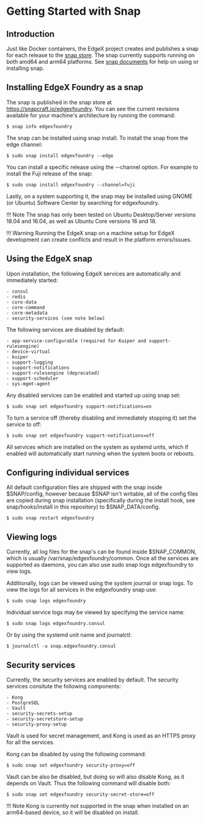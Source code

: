 # Getting Started with Snap

## Introduction
Just like Docker containers, the EdgeX project creates and publishes a snap for each release to the [snap store](https://snapcraft.io/edgexfoundry).  The snap currently supports running on both amd64 and arm64 platforms.  See [snap documents](https://snapcraft.io/docs/installing-snapd) for help on using or installing snap.

## Installing EdgeX Foundry as a snap

The snap is published in the snap store at https://snapcraft.io/edgexfoundry. You can see the current revisions available for your machine's architecture by running the command:

```
$ snap info edgexfoundry
```
The snap can be installed using snap install. To install the snap from the edge channel:

```
$ sudo snap install edgexfoundry --edge
```
You can install a specific release using the --channel option. For example to install the Fuji release of the snap:

```
$ sudo snap install edgexfoundry --channel=fuji
```
Lastly, on a system supporting it, the snap may be installed using GNOME (or Ubuntu) Software Center by searching for edgexfoundry.

!!! Note
    The snap has only been tested on Ubuntu Desktop/Server versions 18.04 and 16.04, as well as Ubuntu Core versions 16 and 18.

!!! Warning
    Running the EdgeX snap on a machine setup for EdgeX development can create conflicts and result in the platform errors/issues.

## Using the EdgeX snap

Upon installation, the following EdgeX services are automatically and immediately started:

    - consul
    - redis
    - core-data
    - core-command
    - core-metadata
    - security-services (see note below)

The following services are disabled by default:

    - app-service-configurable (required for Kuiper and support-rulesengine)
    - device-virtual
    - kuiper
    - support-logging
    - support-notifications
    - support-rulesengine (deprecated)
    - support-scheduler
    - sys-mgmt-agent

Any disabled services can be enabled and started up using snap set:

```
$ sudo snap set edgexfoundry support-notifications=on
```
To turn a service off (thereby disabling and immediately stopping it) set the service to off:

```
$ sudo snap set edgexfoundry support-notifications=off
```

All services which are installed on the system as systemd units, which if enabled will automatically start running when the system boots or reboots.

## Configuring individual services

All default configuration files are shipped with the snap inside $SNAP/config, however because $SNAP isn't writable, all of the config files are copied during snap installation (specifically during the install hook, see snap/hooks/install in this repository) to $SNAP_DATA/config.

```
$ sudo snap restart edgexfoundry
```
## Viewing logs

Currently, all log files for the snap's can be found inside $SNAP_COMMON, which is usually /var/snap/edgexfoundry/common. Once all the services are supported as daemons, you can also use sudo snap logs edgexfoundry to view logs.

Additionally, logs can be viewed using the system journal or snap logs. To view the logs for all services in the edgexfoundry snap use:

```
$ sudo snap logs edgexfoundry
```
Individual service logs may be viewed by specifying the service name:

```
$ sudo snap logs edgexfoundry.consul
```
Or by using the systemd unit name and journalctl:

```
$ journalctl -u snap.edgexfoundry.consul
```
## Security services

Currently, the security services are enabled by default. The security services consitute the following components:

    - Kong
    - PostgreSQL
    - Vault
    - security-secrets-setup
    - security-secretstore-setup
    - security-proxy-setup

Vault is used for secret management, and Kong is used as an HTTPS proxy for all the services.

Kong can be disabled by using the following command:

```
$ sudo snap set edgexfoundry security-proxy=off
```

Vault can be also be disabled, but doing so will also disable Kong, as it depends on Vault. Thus the following command will disable both:

```
$ sudo snap set edgexfoundry security-secret-store=off
```
!!! Note
    Kong is currently not supported in the snap when installed on an arm64-based device, so it will be disabled on install.